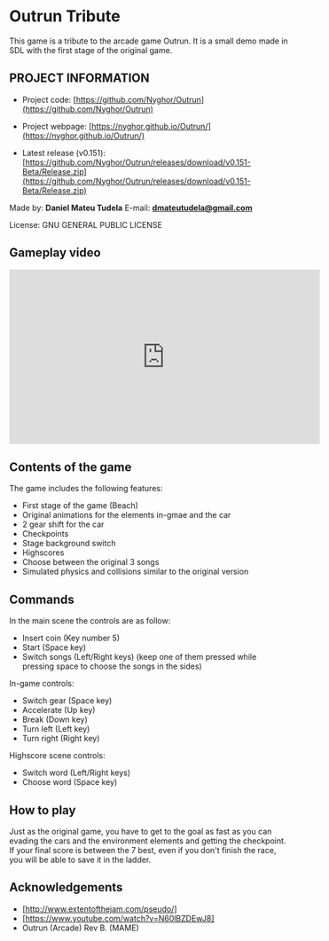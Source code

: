 # Outrun Tribute
This game is a tribute to the arcade game Outrun. It is a small demo made in SDL with the first stage of the original game.

## PROJECT INFORMATION

* Project code: [https://github.com/Nyghor/Outrun](https://github.com/Nyghor/Outrun) 

* Project webpage: [https://nyghor.github.io/Outrun/](https://nyghor.github.io/Outrun/) 

* Latest release (v0.151): [https://github.com/Nyghor/Outrun/releases/download/v0.151-Beta/Release.zip](https://github.com/Nyghor/Outrun/releases/download/v0.151-Beta/Release.zip)  

Made by: **Daniel Mateu Tudela**
E-mail: **dmateutudela@gmail.com**

License: GNU GENERAL PUBLIC LICENSE

## Gameplay video

<iframe width="560" height="315" src="https://youtu.be/zZm8nOKnqJA" frameborder="0" allowfullscreen=""></iframe>

## Contents of the game

The game includes the following features:

* First stage of the game (Beach)
* Original animations for the elements in-gmae and the car
* 2 gear shift for the car
* Checkpoints
* Stage background switch
* Highscores
* Choose between the original 3 songs
* Simulated physics and collisions similar to the original version

## Commands

In the main scene the controls are as follow:

* Insert coin (Key number 5)
* Start (Space key)
* Switch songs (Left/Right keys) (keep one of them pressed while pressing space to choose the songs in the sides)

In-game controls:

* Switch gear (Space key)
* Accelerate (Up key)
* Break (Down key)
* Turn left (Left key)
* Turn right (Right key)

Highscore scene controls:

* Switch word (Left/Right keys)
* Choose word (Space key)

## How to play

Just as the original game, you have to get to the goal as fast as you can evading the cars and the environment elements and getting the checkpoint.
If your final score is between the 7 best, even if you don't finish the race, you will be able to save it in the ladder.

## Acknowledgements

* [http://www.extentofthejam.com/pseudo/]
* [https://www.youtube.com/watch?v=N60lBZDEwJ8]
* Outrun (Arcade) Rev B. (MAME)

